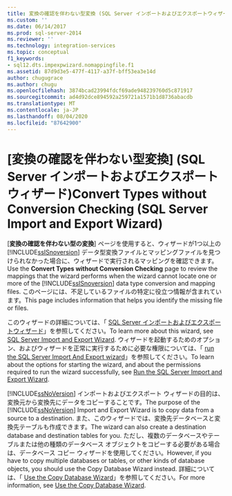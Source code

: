 ```yaml
---
title: 変換の確認を伴わない型変換 (SQL Server インポートおよびエクスポートウィザード) |Microsoft Docs
ms.custom: ''
ms.date: 06/14/2017
ms.prod: sql-server-2014
ms.reviewer: ''
ms.technology: integration-services
ms.topic: conceptual
f1_keywords:
- sql12.dts.impexpwizard.nomappingfile.f1
ms.assetid: 87d9d3e5-477f-4117-a37f-bff53ea3e14d
author: chugugrace
ms.author: chugu
ms.openlocfilehash: 3874bcad23994fdcf69ade948239760d5c871917
ms.sourcegitcommit: ad4d92dce894592a259721a1571b1d8736abacdb
ms.translationtype: MT
ms.contentlocale: ja-JP
ms.lasthandoff: 08/04/2020
ms.locfileid: "87642900"
---
```

# <a name="convert-types-without-conversion-checking-sql-server-import-and-export-wizard"></a><span data-ttu-id="6a28a-102">[変換の確認を伴わない型変換] (SQL Server インポートおよびエクスポート ウィザード)</span><span class="sxs-lookup"><span data-stu-id="6a28a-102">Convert Types without Conversion Checking (SQL Server Import and Export Wizard)</span></span>
  <span data-ttu-id="6a28a-103">[**変換の確認を伴わない型の変換**] ページを使用すると、ウィザードが1つ以上の [!INCLUDE[ssISnoversion](../../includes/ssisnoversion-md.md)] データ型変換ファイルとマッピングファイルを見つけられなかった場合に、ウィザードで実行されるマッピングを確認できます。</span><span class="sxs-lookup"><span data-stu-id="6a28a-103">Use the **Convert Types without Conversion Checking** page to review the mappings that the wizard performs when the wizard cannot locate one or more of the [!INCLUDE[ssISnoversion](../../includes/ssisnoversion-md.md)] data type conversion and mapping files.</span></span> <span data-ttu-id="6a28a-104">このページには、不足しているファイルの特定に役立つ情報が含まれています。</span><span class="sxs-lookup"><span data-stu-id="6a28a-104">This page includes information that helps you identify the missing file or files.</span></span>  
  
 <span data-ttu-id="6a28a-105">このウィザードの詳細については、「 [SQL Server インポートおよびエクスポートウィザード](import-and-export-data-with-the-sql-server-import-and-export-wizard.md)」を参照してください。</span><span class="sxs-lookup"><span data-stu-id="6a28a-105">To learn more about this wizard, see [SQL Server Import and Export Wizard](import-and-export-data-with-the-sql-server-import-and-export-wizard.md).</span></span> <span data-ttu-id="6a28a-106">ウィザードを起動するためのオプション、およびウィザードを正常に実行するために必要な権限については、「 [run the SQL Server Import And Export wizard](start-the-sql-server-import-and-export-wizard.md)」を参照してください。</span><span class="sxs-lookup"><span data-stu-id="6a28a-106">To learn about the options for starting the wizard, and about the permissions required to run the wizard successfully, see [Run the SQL Server Import and Export Wizard](start-the-sql-server-import-and-export-wizard.md).</span></span>  
  
 <span data-ttu-id="6a28a-107">[!INCLUDE[ssNoVersion](../../includes/ssnoversion-md.md)] インポートおよびエクスポート ウィザードの目的は、変換元から変換先にデータをコピーすることです。</span><span class="sxs-lookup"><span data-stu-id="6a28a-107">The purpose of the [!INCLUDE[ssNoVersion](../../includes/ssnoversion-md.md)] Import and Export Wizard is to copy data from a source to a destination.</span></span> <span data-ttu-id="6a28a-108">また、このウィザードでは、変換先データベースと変換先テーブルも作成できます。</span><span class="sxs-lookup"><span data-stu-id="6a28a-108">The wizard can also create a destination database and destination tables for you.</span></span> <span data-ttu-id="6a28a-109">ただし、複数のデータベースやテーブルまたは他の種類のデータベース オブジェクトをコピーする必要がある場合は、データベース コピー ウィザードを使用してください。</span><span class="sxs-lookup"><span data-stu-id="6a28a-109">However, if you have to copy multiple databases or tables, or other kinds of database objects, you should use the Copy Database Wizard instead.</span></span> <span data-ttu-id="6a28a-110">詳細については、「 [Use the Copy Database Wizard](../../relational-databases/databases/use-the-copy-database-wizard.md)」を参照してください。</span><span class="sxs-lookup"><span data-stu-id="6a28a-110">For more information, see [Use the Copy Database Wizard](../../relational-databases/databases/use-the-copy-database-wizard.md).</span></span>  
  
  
